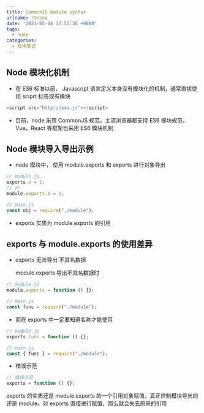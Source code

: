 ```yaml
---
title: CommonJS module syntax
urlname: rtncea
date: '2021-05-16 17:55:36 +0800'
tags:
  - node
categories:
  - 技术笔记
---
```


## Node 模块化机制

- 在 ES6 标准以前， Javascript 语言定义本身没有模块化的机制，通常直接使用 sciprt 标签现有模块

```javascript
<script src="http://xxx.js"></script>
```

- 目前，node 采用 CommonJS 规范。主流浏览器都支持 ES6 模块规范，Vue，React 等框架也采用 ES6 模块机制

## Node 模块导入导出示例

- node 模块中， 使用 module.exports 和 exports 进行对象导出

```javascript
// moduls.js
exports.a = 1;
// or
module.exports.b = 2;
```

```javascript
// main.js
const obj = require("./module");
```

- exports 实质为 module.exports 的引用

## exports 与 module.exports 的使用差异

- exports 无法导出 不具名数据

  module.exports 导出不具名数据时

```javascript
// module.js
module.exports = function () {};

// main.js
const func = require("./module");
```

- 而在 exports 中一定要知道名称才能使用

```javascript
// module.js
exports.func = function () {};

// main.js
const { func } = require("./module");
```

- 错误示范

```javascript
// 错误示范
exports = function () {};
```

exports 的实质还是 module.exports 的一个引用对象赋值，真正控制模块导出的还是 module。对 exports 直接进行赋值，那么就会失去原来的引用
